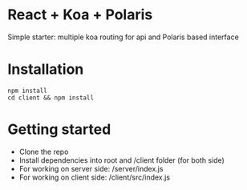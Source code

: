 # React + Koa + Polaris
Simple starter: multiple koa routing for api and Polaris based interface

# Installation

```
npm install
cd client && npm install
```

# Getting started
- Clone the repo
- Install dependencies into root and /client folder (for both side)
- For working on server side:  /server/index.js
- For working on client side:  /client/src/index.js
